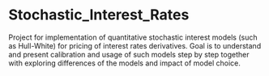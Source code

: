 # Stochastic_Interest_Rates
Project for implementation of quantitative stochastic interest models (such as Hull-White) for pricing of interest rates derivatives. Goal is to understand and present calibration and usage of such models step by step together with exploring differences of the models and impact of model choice.
